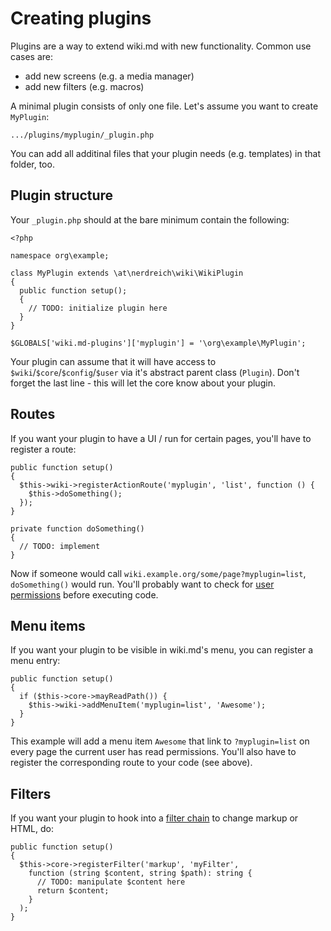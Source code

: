# Creating plugins

Plugins are a way to extend wiki.md with new functionality. Common use cases are:

* add new screens (e.g. a media manager)
* add new filters (e.g. macros)

A minimal plugin consists of only one file. Let's assume you want to create `MyPlugin`:

```
.../plugins/myplugin/_plugin.php
```

You can add all additinal files that your plugin needs (e.g. templates) in that folder, too.

## Plugin structure

Your `_plugin.php` should at the bare minimum contain the following:

```
<?php

namespace org\example;

class MyPlugin extends \at\nerdreich\wiki\WikiPlugin
{
  public function setup();
  {
    // TODO: initialize plugin here
  }
}

$GLOBALS['wiki.md-plugins']['myplugin'] = '\org\example\MyPlugin';
```

Your plugin can assume that it will have access to `$wiki`/`$core`/`$config`/`$user` via it's abstract parent class (`Plugin`). Don't forget the last line - this will let the core know about your plugin.

## Routes

If you want your plugin to have a UI / run for certain pages, you'll have to register a route:

```
public function setup()
{
  $this->wiki->registerActionRoute('myplugin', 'list', function () {
    $this->doSomething();
  });
}

private function doSomething()
{
  // TODO: implement
}
```

Now if someone would call `wiki.example.org/some/page?myplugin=list`, `doSomething()` would run. You'll probably want to check for [user permissions](permissions.md) before executing code.

## Menu items

If you want your plugin to be visible in wiki.md's menu, you can register a menu entry:

```
public function setup()
{
  if ($this->core->mayReadPath()) {
    $this->wiki->addMenuItem('myplugin=list', 'Awesome');
  }
}
```

This example will add a menu item `Awesome` that link to `?myplugin=list` on every page the current user has read permissions. You'll also have to register the corresponding route to your code (see above).

## Filters

If you want your plugin to hook into a [filter chain](filters.md) to change markup or HTML, do:

```
public function setup()
{
  $this->core->registerFilter('markup', 'myFilter',
    function (string $content, string $path): string {
      // TODO: manipulate $content here
      return $content;
    }
  );
}
```

